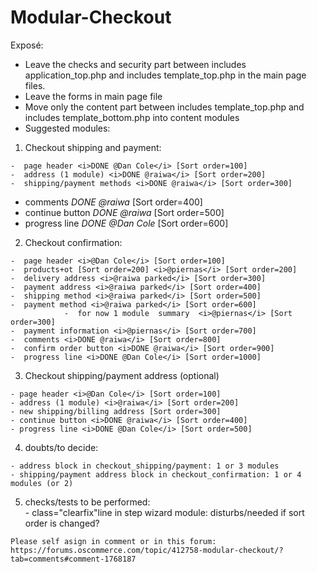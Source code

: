 # Modular-Checkout

Exposé:

- Leave the checks and security part between includes application_top.php and includes template_top.php in the main page files.
- Leave the forms in main page file
- Move only the content part between includes template_top.php and includes template_bottom.php into content modules
- Suggested modules:

1.   Checkout shipping and payment:

    -  page header <i>DONE @Dan Cole</i> [Sort order=100]
    -  address (1 module) <i>DONE @raiwa</i> [Sort order=200]
    -  shipping/payment methods <i>DONE @raiwa</i> [Sort order=300]
-  comments <i>DONE @raiwa</i> [Sort order=400]
-  continue button <i>DONE @raiwa</i> [Sort order=500]
-  progress line <i>DONE @Dan Cole</i>  [Sort order=600]

2.   Checkout confirmation:

    -  page header <i>@Dan Cole</i> [Sort order=100]
    -  products+ot [Sort order=200] <i>@piernas</i> [Sort order=200]
    -  delivery address <i>@raiwa parked</i> [Sort order=300]
    -  payment address <i>@raiwa parked</i> [Sort order=400]
    -  shipping method <i>@raiwa parked</i> [Sort order=500]
    -  payment method <i>@raiwa parked</i> [Sort order=600]        
                -  for now 1 module  summary  <i>@piernas</i> [Sort order=300]
    -  payment information <i>@piernas</i> [Sort order=700]
    -  comments <i>DONE @raiwa</i> [Sort order=800]
    -  confirm order button <i>DONE @raiwa</i> [Sort order=900]
    -  progress line <i>DONE @Dan Cole</i> [Sort order=1000]

3.   Checkout shipping/payment address (optional)

    - page header <i>@Dan Cole</i> [Sort order=100]
    - address (1 module) <i>@raiwa</i> [Sort order=200]
    - new shipping/billing address [Sort order=300]
    - continue button <i>DONE @raiwa</i> [Sort order=400]	
    - progress line <i>DONE @Dan Cole</i> [Sort order=500]
    
    
4.   doubts/to decide:

    - address block in checkout_shipping/payment: 1 or 3 modules
    - shipping/payment address block in checkout_confirmation: 1 or 4 modules (or 2)
    
5.   checks/tests to be performed:    
    - class="clearfix"line in step wizard module: disturbs/needed if sort order is changed?
    
    Please self asign in comment or in this forum:
    https://forums.oscommerce.com/topic/412758-modular-checkout/?tab=comments#comment-1768187
    
